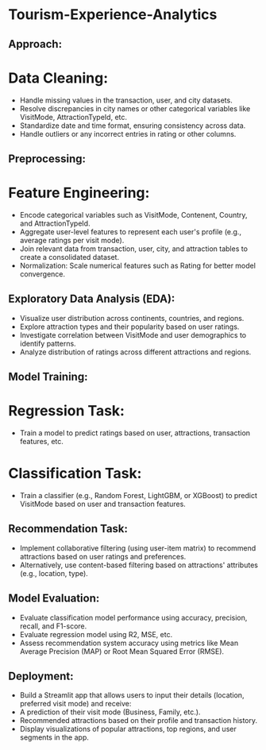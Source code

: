 # Tourism-Experience-Analytics
## Approach:
# Data Cleaning:
- Handle missing values in the transaction, user, and city datasets.
- Resolve discrepancies in city names or other categorical variables like VisitMode, AttractionTypeId, etc.
- Standardize date and time format, ensuring consistency across data.
- Handle outliers or any incorrect entries in rating or other columns.
## Preprocessing:
# Feature Engineering:
- Encode categorical variables such as VisitMode, Contenent, Country, and AttractionTypeId.
- Aggregate user-level features to represent each user's profile (e.g., average ratings per visit mode).
- Join relevant data from transaction, user, city, and attraction tables to create a consolidated dataset.
- Normalization: Scale numerical features such as Rating for better model convergence.
## Exploratory Data Analysis (EDA):
- Visualize user distribution across continents, countries, and regions.
- Explore attraction types and their popularity based on user ratings.
- Investigate correlation between VisitMode and user demographics to identify patterns.
- Analyze distribution of ratings across different attractions and regions.
## Model Training:
# Regression Task:
- Train a model to predict ratings based on user, attractions, transaction features, etc.
# Classification Task:
- Train a classifier (e.g., Random Forest, LightGBM, or XGBoost) to predict VisitMode based on user and transaction features.
## Recommendation Task:
- Implement collaborative filtering (using user-item matrix) to recommend attractions based on user ratings and preferences.
- Alternatively, use content-based filtering based on attractions' attributes (e.g., location, type).
## Model Evaluation:
- Evaluate classification model performance using accuracy, precision, recall, and F1-score.
- Evaluate regression model using R2, MSE, etc.
- Assess recommendation system accuracy using metrics like Mean Average Precision (MAP) or Root Mean Squared Error (RMSE).
## Deployment:
- Build a Streamlit app that allows users to input their details (location, preferred visit mode) and receive:
- A prediction of their visit mode (Business, Family, etc.).
- Recommended attractions based on their profile and transaction history.
- Display visualizations of popular attractions, top regions, and user segments in the app.
